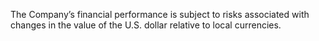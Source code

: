 The Company’s financial performance is subject to risks associated with changes in the value of the U.S. dollar relative
to local currencies.